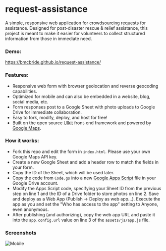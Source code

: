 request-assistance
========
A simple, responsive web application for crowdsourcing requests for assistance. Designed for post-disaster rescue & relief assistance, this project is meant to make it easier for volunteers to collect structured information from those in immediate need.

### Demo:
https://bmcbride.github.io/request-assistance/

### Features:
* Responsive web form with browser geolocation and reverse geocoding capabilities.
* Optimized for mobile and can also be embedded in a website, blog, social media, etc.
* Form responses post to a Google Sheet with photo uploads to Google Drive for immediate collaboration.
* Easy to fork, modify, deploy, and host for free!
* Built on the open source [UIkit](https://getuikit.com/) front-end framework and powered by [Google Maps](https://developers.google.com/maps/).

### How it works:
* Fork this repo and edit the form in `index.html`. Please use your own Google Maps API key.
* Create a new Google Sheet and add a header row to match the fields in your form.
* Copy the ID of the Sheet, which will be used later.
* Copy the code from `Code.gs` into a new [Google Apps Script](https://developers.google.com/apps-script/) file in your Google Drive account.
* Modify the Apps Script code, specifying your Sheet ID from the previous step on line 1 and the ID of a Drive folder to store photos on line 2. Save and deploy as a Web App (Publish -> Deploy as web app...). Execute the app as you and set the "Who has access to the app" setting to Anyone, even anonymous.
* After publishing (and authorizing), copy the web app URL and paste it into the `app.config.url` value on line 3 of the `assets/js/app.js` file.

### Screenshots
![Mobile](https://raw.githubusercontent.com/bmcbride/request-assistance/gh-pages/screenshots.png)
